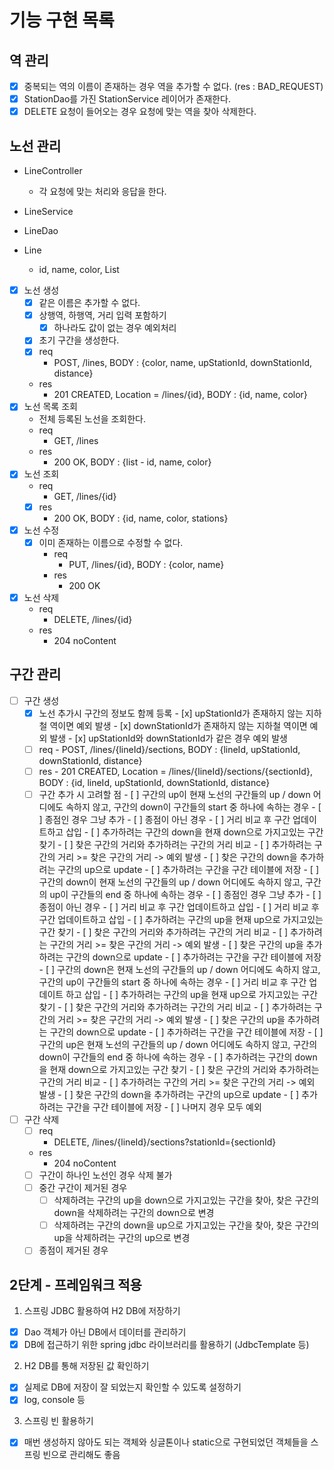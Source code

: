 # 기능 구현 목록

## 역 관리
- [x] 중복되는 역의 이름이 존재하는 경우 역을 추가할 수 없다. (res : BAD_REQUEST)
- [x] StationDao를 가진 StationService 레이어가 존재한다.
- [x] DELETE 요청이 들어오는 경우 요청에 맞는 역을 찾아 삭제한다.

## 노선 관리
- LineController
    - 각 요청에 맞는 처리와 응답을 한다.
- LineService

- LineDao

- Line
    - id, name, color, List<Station>

- [x] 노선 생성
    - [x] 같은 이름은 추가할 수 없다.
    - [x] 상행역, 하행역, 거리 입력 포함하기
      - [x] 하나라도 값이 없는 경우 예외처리
    - [x] 초기 구간을 생성한다.
    - [x] req
        - POST, /lines, BODY : {color, name, upStationId, downStationId, distance}
    - res
        - 201 CREATED, Location = /lines/{id}, BODY : {id, name, color}
- [x] 노선 목록 조회
    - 전체 등록된 노선을 조회한다.
    - req
        - GET, /lines
    - res
        - 200 OK, BODY : {list - id, name, color}
- [x] 노선 조회
    - req
        - GET, /lines/{id}
    - [x] res
        - 200 OK, BODY : {id, name, color, stations}
- [x] 노선 수정
  - [x] 이미 존재하는 이름으로 수정할 수 없다.
    - req
        - PUT, /lines/{id}, BODY : {color, name}
    - res
        - 200 OK
- [x] 노선 삭제
    - req
        - DELETE, /lines/{id}
    - res
        - 204 noContent
    
## 구간 관리
- [ ] 구간 생성
  - [x] 노선 추가시 구간의 정보도 함께 등록
        - [x] upStationId가 존재하지 않는 지하철 역이면 예외 발생
        - [x] downStationId가 존재하지 않는 지하철 역이면 예외 발생
        - [x] upStationId와 downStationId가 같은 경우 예외 발생
  - [ ] req
        - POST, /lines/{lineId}/sections, BODY : {lineId, upStationId, downStationId, distance}
  - [ ] res
        - 201 CREATED, Location = /lines/{lineId}/sections/{sectionId}, BODY : {id, lineId, upStationId, downStationId, distance}
  - [ ] 구간 추가 시 고려할 점
        - [ ] 구간의 up이 현재 노선의 구간들의 up / down 어디에도 속하지 않고, 구간의 down이 구간들의 start 중 하나에 속하는 경우
            - [ ] 종점인 경우 그냥 추가
            - [ ] 종점이 아닌 경우
                - [ ] 거리 비교 후 구간 업데이트하고 삽입
                    - [ ] 추가하려는 구간의 down을 현재 down으로 가지고있는 구간 찾기
                    - [ ] 찾은 구간의 거리와 추가하려는 구간의 거리 비교
                        - [ ] 추가하려는 구간의 거리 >= 찾은 구간의 거리 -> 예외 발생
                    - [ ] 찾은 구간의 down을 추가하려는 구간의 up으로 update
                    - [ ] 추가하려는 구간을 구간 테이블에 저장
        - [ ] 구간의 down이 현재 노선의 구간들의 up / down 어디에도 속하지 않고, 구간의 up이 구간들의 end 중 하나에 속하는 경우
            - [ ] 종점인 경우 그냥 추가
            - [ ] 종점이 아닌 경우
                - [ ] 거리 비교 후 구간 업데이트하고 삽입
                    - [ ] 거리 비교 후 구간 업데이트하고 삽입
                        - [ ] 추가하려는 구간의 up을 현재 up으로 가지고있는 구간 찾기
                        - [ ] 찾은 구간의 거리와 추가하려는 구간의 거리 비교
                            - [ ] 추가하려는 구간의 거리 >= 찾은 구간의 거리 -> 예외 발생
                        - [ ] 찾은 구간의 up을 추가하려는 구간의 down으로 update
                        - [ ] 추가하려는 구간을 구간 테이블에 저장
        - [ ] 구간의 down은 현재 노선의 구간들의 up / down 어디에도 속하지 않고, 구간의 up이 구간들의 start 중 하나에 속하는 경우
            - [ ] 거리 비교 후 구간 업데이트 하고 삽입
                - [ ] 추가하려는 구간의 up을 현재 up으로 가지고있는 구간 찾기
                - [ ] 찾은 구간의 거리와 추가하려는 구간의 거리 비교
                    - [ ] 추가하려는 구간의 거리 >= 찾은 구간의 거리 -> 예외 발생
                - [ ] 찾은 구간의 up을 추가하려는 구간의 down으로 update
                - [ ] 추가하려는 구간을 구간 테이블에 저장
        - [ ] 구간의 up은 현재 노선의 구간들의 up / down 어디에도 속하지 않고, 구간의 down이 구간들의 end 중 하나에 속하는 경우
            - [ ] 추가하려는 구간의 down을 현재 down으로 가지고있는 구간 찾기
            - [ ] 찾은 구간의 거리와 추가하려는 구간의 거리 비교
                - [ ] 추가하려는 구간의 거리 >= 찾은 구간의 거리 -> 예외 발생
            - [ ] 찾은 구간의 down을 추가하려는 구간의 up으로 update
            - [ ] 추가하려는 구간을 구간 테이블에 저장
        - [ ] 나머지 경우 모두 예외
- [ ] 구간 삭제
    - [ ] req
        - DELETE, /lines/{lineId}/sections?stationId={sectionId}
    - res
        - 204 noContent
    - [ ] 구간이 하나인 노선인 경우 삭제 불가
    - [ ] 중간 구간이 제거된 경우
        - [ ] 삭제하려는 구간의 up을 down으로 가지고있는 구간을 찾아, 찾은 구간의 down을 삭제하려는 구간의 down으로 변경
        - [ ] 삭제하려는 구간의 down을 up으로 가지고있는 구간을 찾아, 찾은 구간의 up을 삭제하려는 구간의 up으로 변경
    - [ ] 종점이 제거된 경우
    
## 2단계 - 프레임워크 적용
1. 스프링 JDBC 활용하여 H2 DB에 저장하기
  - [x] Dao 객체가 아닌 DB에서 데이터를 관리하기
  - [x] DB에 접근하기 위한 spring jdbc 라이브러리를 활용하기 (JdbcTemplate 등)
2. H2 DB를 통해 저장된 값 확인하기
  - [x] 실제로 DB에 저장이 잘 되었는지 확인할 수 있도록 설정하기
  - [x] log, console 등
3. 스프링 빈 활용하기
  - [x] 매번 생성하지 않아도 되는 객체와 싱글톤이나 static으로 구현되었던 객체들을 스프링 빈으로 관리해도 좋음